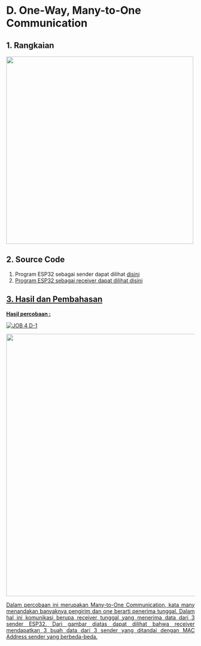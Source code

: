 # D. One-Way, Many-to-One Communication

## 1. Rangkaian

<img src="https://github.com/brianrahma/brian-system-embedded/assets/82065700/df22b4a6-37f9-4eda-8d9c-644d8d0cfec3" width="500">

## 2. Source Code

1. Program ESP32 sebagai sender dapat dilihat <a href="https://github.com/Aisyahnurul/AisyahN-system-embedded/blob/main/jobsheet%202.1/d.%20One-Way%2C%20Many-to-One%20Communication/sender.ino">disini
2. Program ESP32 sebagai receiver dapat dilihat <a href="https://github.com/brianrahma/system-embedded/blob/master/jobsheet%202.1/d.%20One-Way%2C%20Many-to-One%20Communication/1.%203%20board%20diatur%20sebagai%20Sender%20dan%201%20board%20diatur%20sebagai%20receiver/receiver.ino">disini

## 3. Hasil dan Pembahasan

 **Hasil percobaan :**
 
 ![JOB 4 D-1](https://github.com/brianrahma/system-embedded/assets/82065700/fc08dd91-98f1-4ab2-ba22-5e308386dbae)

 <img src="https://github.com/brianrahma/system-embedded/assets/82065700/117f129c-4f66-4567-b4a2-86dd638d2091" width="700"><br>
 <p align="justify">Dalam percobaan ini merupakan Many-to-One Communication, kata many menandakan banyaknya pengirim dan one berarti penerima tunggal. Dalam hal ini komunikasi berupa receiver tunggal yang menerima data dari 3 sender ESP32. Dari gambar diatas dapat dilihat bahwa receiver mendapatkan 3 buah data dari 3 sender yang ditandai dengan MAC Address sender yang berbeda-beda.


